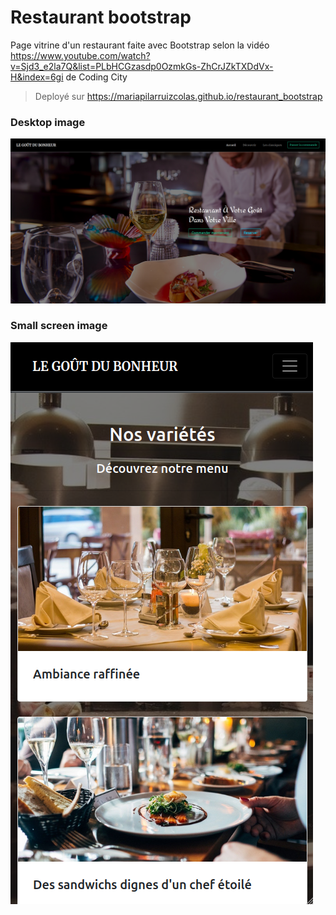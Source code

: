 # Restaurant bootstrap
Page vitrine d'un restaurant faite avec Bootstrap selon la vidéo  
https://www.youtube.com/watch?v=Sjd3_e2la7Q&list=PLbHCGzasdp0OzmkGs-ZhCrJZkTXDdVx-H&index=6gi de Coding City
>Deployé sur https://mariapilarruizcolas.github.io/restaurant_bootstrap   

### Desktop image
![destrop image](/md/ecran.png)  

### Small screen image
![small screen image](/md/portable.png)
